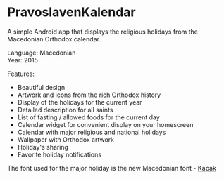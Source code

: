 # PravoslavenKalendar
А simple Android app that displays the religious holidays from the Macedonian Orthodox calendar.

Language: Macedonian  
Year: 2015

Features:
* Beautiful design 
* Artwork and icons from the rich Orthodox history
* Display of the holidays for the current year
* Detailed description for all saints 
* List of fasting / allowed foods for the current day
* Calendar widget for convenient display on your homescreen
* Calendar with major religious and national holidays
* Wallpaper with Orthodox artwork
* Holiday's sharing
* Favorite holiday notifications

The font used for the major holiday is the new Macedonian font - [Kapak](http://www.creativexchng.com/)
